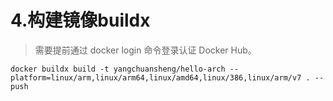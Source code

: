 # 4.构建镜像buildx


> 需要提前通过 docker login 命令登录认证 Docker Hub。 


```shell
docker buildx build -t yangchuansheng/hello-arch --platform=linux/arm,linux/arm64,linux/amd64,linux/386,linux/arm/v7 . --push
```
